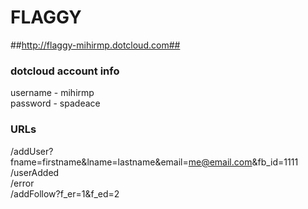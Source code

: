 # FLAGGY #
##http://flaggy-mihirmp.dotcloud.com##


### dotcloud account info ###
username - mihirmp
<br />
password - spadeace

### URLs ###
  /addUser?fname=firstname&lname=lastname&email=me@email.com&fb_id=1111
  <br />
  /userAdded
  <br />
  /error
  <br />
  /addFollow?f_er=1&f_ed=2
